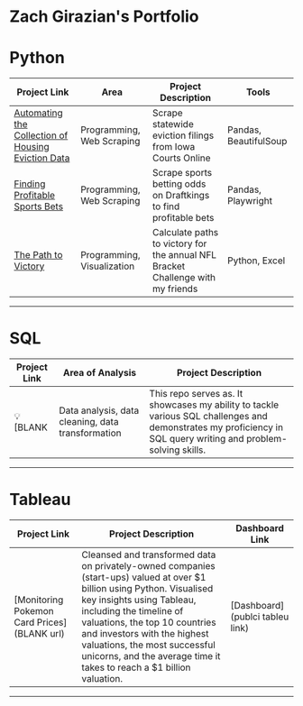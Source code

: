 # Zach Girazian's Portfolio

# Python

| Project Link | Area | Project Description | Tools |    
|-----|---|---|---|
| [Automating the Collection of Housing Eviction Data](https://github.com/zachgirazian/eviction_scraper) | Programming, Web Scraping | Scrape statewide eviction filings from Iowa Courts Online | Pandas, BeautifulSoup |
| [Finding Profitable Sports Bets](https://github.com/zachgirazian/profitable_sports_bets) | Programming, Web Scraping | Scrape sports betting odds on Draftkings to find profitable bets | Pandas, Playwright |
| [The Path to Victory](https://github.com/zachgirazian/profitable_sports_bets) | Programming, Visualization | Calculate paths to victory for the annual NFL Bracket Challenge with my friends | Python, Excel
***

# SQL

| Project Link | Area of Analysis | Project Description | 
|---|---|---|
| 💡 [BLANK | Data analysis, data cleaning, data transformation | This repo serves as. It showcases my ability to tackle various SQL challenges and demonstrates my proficiency in SQL query writing and problem-solving skills. | 

***



# Tableau

| Project Link | Project Description | Dashboard Link |
|---|---|---|
| [Monitoring Pokemon Card Prices](BLANK url) | Cleansed and transformed data on privately-owned companies (start-ups) valued at over $1 billion using Python. Visualised key insights using Tableau, including the timeline of valuations, the top 10 countries and investors with the highest valuations, the most successful unicorns, and the average time it takes to reach a $1 billion valuation. | [Dashboard](publci tableu link) |

***

